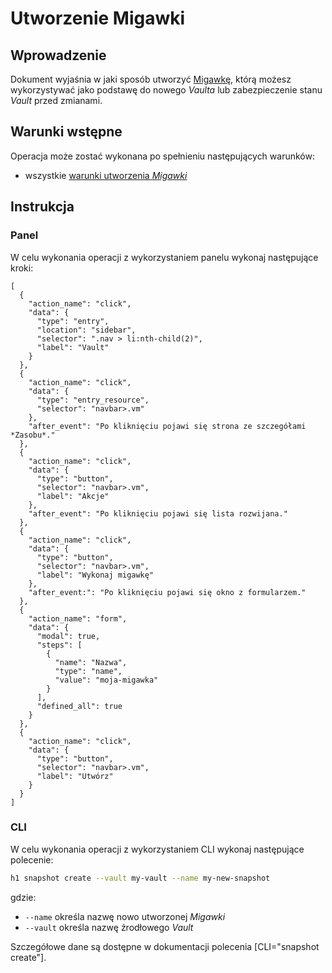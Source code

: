 # Utworzenie Migawki

## Wprowadzenie

Dokument wyjaśnia w jaki sposób utworzyć [Migawkę](/resource/storage/vault.md), którą możesz wykorzystywać jako podstawę 
do nowego *Vaulta* lub zabezpieczenie stanu *Vault* przed zmianami.
 
## Warunki wstępne

Operacja może zostać wykonana po spełnieniu następujących warunków:

* wszystkie [warunki utworzenia *Migawki*](/resource/storage/snapshot.md#utworzenie)

## Instrukcja

### Panel

W celu wykonania operacji z wykorzystaniem panelu wykonaj następujące kroki:

```guide
[
  {
    "action_name": "click",
    "data": {
      "type": "entry",
      "location": "sidebar",
      "selector": ".nav > li:nth-child(2)",
      "label": "Vault"
    }
  },
  {
    "action_name": "click",
    "data": {
      "type": "entry_resource",
      "selector": "navbar>.vm"
    },
    "after_event": "Po kliknięciu pojawi się strona ze szczegółami *Zasobu*."
  },
  {
    "action_name": "click",
    "data": {
      "type": "button",
      "selector": "navbar>.vm",
      "label": "Akcje"
    },
    "after_event": "Po kliknięciu pojawi się lista rozwijana."
  },
  {
    "action_name": "click",
    "data": {
      "type": "button",
      "selector": "navbar>.vm",
      "label": "Wykonaj migawkę"
    },
    "after_event:": "Po kliknięciu pojawi się okno z formularzem."
  },
  {
    "action_name": "form",
    "data": {
      "modal": true,
      "steps": [
        {
          "name": "Nazwa",
          "type": "name",
          "value": "moja-migawka"
        }
      ],
      "defined_all": true
    }
  },
  {
    "action_name": "click",
    "data": {
      "type": "button",
      "selector": "navbar>.vm",
      "label": "Utwórz"
    }
  }
]
```


### CLI

W celu wykonania operacji z wykorzystaniem CLI wykonaj następujące polecenie:

```bash
h1 snapshot create --vault my-vault --name my-new-snapshot
```

gdzie:

 * ```--name``` określa nazwę nowo utworzonej *Migawki*
 * ```--vault``` określa nazwę źrodłowego *Vault*
 
Szczegółowe dane są dostępne w dokumentacji polecenia [CLI="snapshot create"].